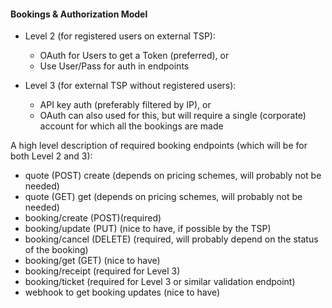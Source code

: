 #### Bookings & Authorization Model

* Level 2 (for registered users on external TSP):
	- OAuth for Users to get a Token (preferred), or
	- Use User/Pass for auth in endpoints

* Level 3 (for external TSP without registered users):
	- API key auth (preferably filtered by IP), or
	- OAuth can also used for this, but will require a single (corporate) account for which all the bookings are made

A high level description of required booking endpoints (which will be for both Level 2 and 3):

* quote (POST) create (depends on pricing schemes, will probably not be needed)
* quote (GET) get (depends on pricing schemes, will probably not be needed)
* booking/create (POST)(required)
* booking/update (PUT) (nice to have, if possible by the TSP)
* booking/cancel (DELETE) (required, will probably depend on the status of the booking)
* booking/get (GET) (nice to have)
* booking/receipt (required for Level 3)
* booking/ticket (required for Level 3 or similar validation endpoint)
* webhook to get booking updates (nice to have)